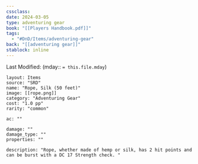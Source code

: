 ```yaml
---
cssclass: 
date: 2024-03-05
type: adventuring gear
book: "[[Players Handbook.pdf]]"
tags:
  - "#DnD/Items/adventuring-gear"
back: "[[adventuring gear]]"
stablock: inline
---
```

Last Modified: (mday:: `= this.file.mday`)


```statblock
layout: Items
source: "SRD"
name: "Rope, Silk (50 feet)"
image: [[rope.png]]
category: "Adventuring Gear"
cost: "1.0 pp"
rarity: "common"

ac: ""

damage: ""
damage_type: ""
properties: ""

description: "Rope, whether made of hemp or silk, has 2 hit points and can be burst with a DC 17 Strength check. "
```
